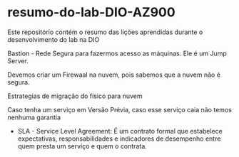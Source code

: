 # resumo-do-lab-DIO-AZ900
Este repositório contém o resumo das lições aprendidas durante o desenvolvimento do lab na DIO

Bastion -  Rede Segura para fazermos acesso as máquinas. Ele é um Jump Server.

Devemos criar um Firewaal na nuvem, pois sabemos que a nuvem não é segura.

Estrategias de migração do físico para nuvem

Caso tenha um serviço em Versão Prévia, caso esse serviço caia não temos nenhuma garantia 
 - SLA - Service Level Agreement: É um contrato formal que estabelece expectativas, responsabilidades e indicadores de desempenho entre quem presta um serviço e quem o contrata.
